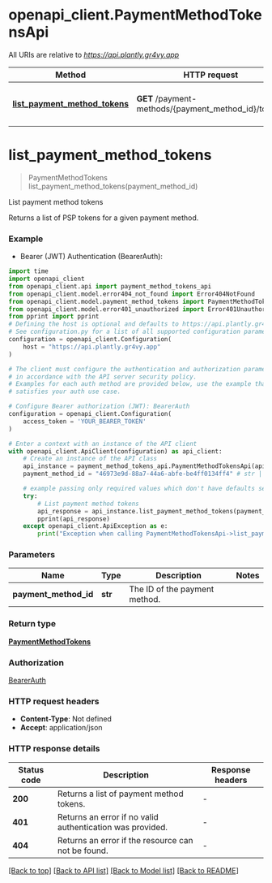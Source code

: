 # openapi_client.PaymentMethodTokensApi

All URIs are relative to *https://api.plantly.gr4vy.app*

Method | HTTP request | Description
------------- | ------------- | -------------
[**list_payment_method_tokens**](PaymentMethodTokensApi.md#list_payment_method_tokens) | **GET** /payment-methods/{payment_method_id}/tokens | List payment method tokens


# **list_payment_method_tokens**
> PaymentMethodTokens list_payment_method_tokens(payment_method_id)

List payment method tokens

Returns a list of PSP tokens for a given payment method.

### Example

* Bearer (JWT) Authentication (BearerAuth):

```python
import time
import openapi_client
from openapi_client.api import payment_method_tokens_api
from openapi_client.model.error404_not_found import Error404NotFound
from openapi_client.model.payment_method_tokens import PaymentMethodTokens
from openapi_client.model.error401_unauthorized import Error401Unauthorized
from pprint import pprint
# Defining the host is optional and defaults to https://api.plantly.gr4vy.app
# See configuration.py for a list of all supported configuration parameters.
configuration = openapi_client.Configuration(
    host = "https://api.plantly.gr4vy.app"
)

# The client must configure the authentication and authorization parameters
# in accordance with the API server security policy.
# Examples for each auth method are provided below, use the example that
# satisfies your auth use case.

# Configure Bearer authorization (JWT): BearerAuth
configuration = openapi_client.Configuration(
    access_token = 'YOUR_BEARER_TOKEN'
)

# Enter a context with an instance of the API client
with openapi_client.ApiClient(configuration) as api_client:
    # Create an instance of the API class
    api_instance = payment_method_tokens_api.PaymentMethodTokensApi(api_client)
    payment_method_id = "46973e9d-88a7-44a6-abfe-be4ff0134ff4" # str | The ID of the payment method.

    # example passing only required values which don't have defaults set
    try:
        # List payment method tokens
        api_response = api_instance.list_payment_method_tokens(payment_method_id)
        pprint(api_response)
    except openapi_client.ApiException as e:
        print("Exception when calling PaymentMethodTokensApi->list_payment_method_tokens: %s\n" % e)
```


### Parameters

Name | Type | Description  | Notes
------------- | ------------- | ------------- | -------------
 **payment_method_id** | **str**| The ID of the payment method. |

### Return type

[**PaymentMethodTokens**](PaymentMethodTokens.md)

### Authorization

[BearerAuth](../README.md#BearerAuth)

### HTTP request headers

 - **Content-Type**: Not defined
 - **Accept**: application/json


### HTTP response details

| Status code | Description | Response headers |
|-------------|-------------|------------------|
**200** | Returns a list of payment method tokens. |  -  |
**401** | Returns an error if no valid authentication was provided. |  -  |
**404** | Returns an error if the resource can not be found. |  -  |

[[Back to top]](#) [[Back to API list]](../README.md#documentation-for-api-endpoints) [[Back to Model list]](../README.md#documentation-for-models) [[Back to README]](../README.md)

